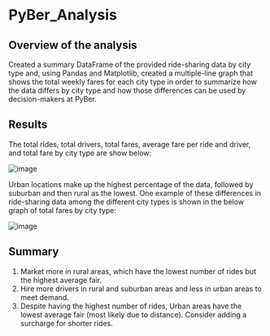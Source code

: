 # PyBer_Analysis

## Overview of the analysis
Created a summary DataFrame of the provided ride-sharing data by city type and, using Pandas and Matplotlib, created a multiple-line graph that shows the total weekly fares for each city type in order to summarize how the data differs by city type and how those differences can be used by decision-makers at PyBer.

## Results

The total rides, total drivers, total fares, average fare per ride and driver, and total fare by city type are show below:

![image](https://user-images.githubusercontent.com/5934390/124008111-1383bb00-d9aa-11eb-91a3-fff8cc086367.png)

Urban locations make up the highest percentage of the data, followed by suburban and then rural as the lowest. One example of these differences in ride-sharing data among the different city types is shown in the below graph of total fares by city type:

![image](https://user-images.githubusercontent.com/5934390/124008388-5e053780-d9aa-11eb-911c-a83a7887247d.png)

## Summary
1. Market more in rural areas, which have the lowest number of rides but the highest average fair.
2. Hire more drivers in rural and suburban areas and less in urban areas to meet demand.
3. Despite having the highest number of rides, Urban areas have the lowest average fair (most likely due to distance). Consider adding a surcharge for shorter rides.
